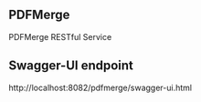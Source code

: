 ## PDFMerge

PDFMerge RESTful Service


## Swagger-UI endpoint
http://localhost:8082/pdfmerge/swagger-ui.html